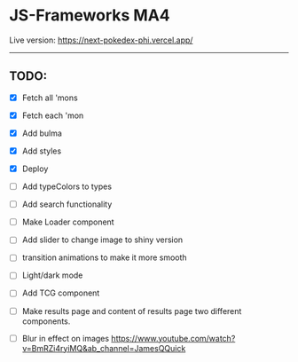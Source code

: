 # JS-Frameworks MA4


Live version: https://next-pokedex-phi.vercel.app/

---

## TODO:

- [x] Fetch all 'mons
- [x] Fetch each 'mon
- [x] Add bulma
- [x] Add styles
- [x] Deploy

- [ ] Add typeColors to types
- [ ] Add search functionality
- [ ] Make Loader component
- [ ] Add slider to change image to shiny version
- [ ] transition animations to make it more smooth
- [ ] Light/dark mode
- [ ] Add TCG component
- [ ] Make results page and content of results page two different components.

- [ ] Blur in effect on images
      https://www.youtube.com/watch?v=BmRZi4ryiMQ&ab_channel=JamesQQuick

